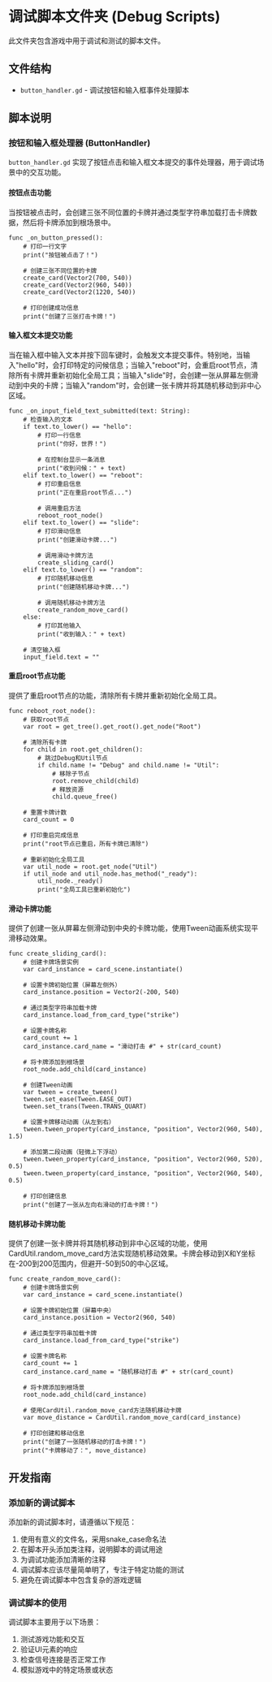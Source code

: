 # 调试脚本文件夹 (Debug Scripts)

此文件夹包含游戏中用于调试和测试的脚本文件。

## 文件结构

- `button_handler.gd` - 调试按钮和输入框事件处理脚本

## 脚本说明

### 按钮和输入框处理器 (ButtonHandler)

`button_handler.gd` 实现了按钮点击和输入框文本提交的事件处理器，用于调试场景中的交互功能。

#### 按钮点击功能

当按钮被点击时，会创建三张不同位置的卡牌并通过类型字符串加载打击卡牌数据，然后将卡牌添加到根场景中。

```gdscript
func _on_button_pressed():
    # 打印一行文字
    print("按钮被点击了！")
    
    # 创建三张不同位置的卡牌
    create_card(Vector2(700, 540))
    create_card(Vector2(960, 540))
    create_card(Vector2(1220, 540))
    
    # 打印创建成功信息
    print("创建了三张打击卡牌！")
```

#### 输入框文本提交功能

当在输入框中输入文本并按下回车键时，会触发文本提交事件。特别地，当输入"hello"时，会打印特定的问候信息；当输入"reboot"时，会重启root节点，清除所有卡牌并重新初始化全局工具；当输入"slide"时，会创建一张从屏幕左侧滑动到中央的卡牌；当输入"random"时，会创建一张卡牌并将其随机移动到非中心区域。

```gdscript
func _on_input_field_text_submitted(text: String):
    # 检查输入的文本
    if text.to_lower() == "hello":
        # 打印一行信息
        print("你好，世界！")
        
        # 在控制台显示一条消息
        print("收到问候：" + text)
    elif text.to_lower() == "reboot":
        # 打印重启信息
        print("正在重启root节点...")
        
        # 调用重启方法
        reboot_root_node()
    elif text.to_lower() == "slide":
        # 打印滑动信息
        print("创建滑动卡牌...")
        
        # 调用滑动卡牌方法
        create_sliding_card()
    elif text.to_lower() == "random":
        # 打印随机移动信息
        print("创建随机移动卡牌...")
        
        # 调用随机移动卡牌方法
        create_random_move_card()
    else:
        # 打印其他输入
        print("收到输入：" + text)
    
    # 清空输入框
    input_field.text = ""
```

#### 重启root节点功能

提供了重启root节点的功能，清除所有卡牌并重新初始化全局工具。

```gdscript
func reboot_root_node():
    # 获取root节点
    var root = get_tree().get_root().get_node("Root")
    
    # 清除所有卡牌
    for child in root.get_children():
        # 跳过Debug和Util节点
        if child.name != "Debug" and child.name != "Util":
            # 移除子节点
            root.remove_child(child)
            # 释放资源
            child.queue_free()
    
    # 重置卡牌计数
    card_count = 0
    
    # 打印重启完成信息
    print("root节点已重启，所有卡牌已清除")
    
    # 重新初始化全局工具
    var util_node = root.get_node("Util")
    if util_node and util_node.has_method("_ready"):
        util_node._ready()
        print("全局工具已重新初始化")
```

#### 滑动卡牌功能

提供了创建一张从屏幕左侧滑动到中央的卡牌功能，使用Tween动画系统实现平滑移动效果。

```gdscript
func create_sliding_card():
    # 创建卡牌场景实例
    var card_instance = card_scene.instantiate()
    
    # 设置卡牌初始位置（屏幕左侧外）
    card_instance.position = Vector2(-200, 540)
    
    # 通过类型字符串加载卡牌
    card_instance.load_from_card_type("strike")
    
    # 设置卡牌名称
    card_count += 1
    card_instance.card_name = "滑动打击 #" + str(card_count)
    
    # 将卡牌添加到根场景
    root_node.add_child(card_instance)
    
    # 创建Tween动画
    var tween = create_tween()
    tween.set_ease(Tween.EASE_OUT)
    tween.set_trans(Tween.TRANS_QUART)
    
    # 设置卡牌移动动画（从左到右）
    tween.tween_property(card_instance, "position", Vector2(960, 540), 1.5)
    
    # 添加第二段动画（轻微上下浮动）
    tween.tween_property(card_instance, "position", Vector2(960, 520), 0.5)
    tween.tween_property(card_instance, "position", Vector2(960, 540), 0.5)
    
    # 打印创建信息
    print("创建了一张从左向右滑动的打击卡牌！")
```

#### 随机移动卡牌功能

提供了创建一张卡牌并将其随机移动到非中心区域的功能，使用CardUtil.random_move_card方法实现随机移动效果。卡牌会移动到X和Y坐标在-200到200范围内，但避开-50到50的中心区域。

```gdscript
func create_random_move_card():
    # 创建卡牌场景实例
    var card_instance = card_scene.instantiate()
    
    # 设置卡牌初始位置（屏幕中央）
    card_instance.position = Vector2(960, 540)
    
    # 通过类型字符串加载卡牌
    card_instance.load_from_card_type("strike")
    
    # 设置卡牌名称
    card_count += 1
    card_instance.card_name = "随机移动打击 #" + str(card_count)
    
    # 将卡牌添加到根场景
    root_node.add_child(card_instance)
    
    # 使用CardUtil.random_move_card方法随机移动卡牌
    var move_distance = CardUtil.random_move_card(card_instance)
    
    # 打印创建和移动信息
    print("创建了一张随机移动的打击卡牌！")
    print("卡牌移动了：", move_distance)
```

## 开发指南

### 添加新的调试脚本

添加新的调试脚本时，请遵循以下规范：

1. 使用有意义的文件名，采用snake_case命名法
2. 在脚本开头添加类注释，说明脚本的调试用途
3. 为调试功能添加清晰的注释
4. 调试脚本应该尽量简单明了，专注于特定功能的测试
5. 避免在调试脚本中包含复杂的游戏逻辑

### 调试脚本的使用

调试脚本主要用于以下场景：

1. 测试游戏功能和交互
2. 验证UI元素的响应
3. 检查信号连接是否正常工作
4. 模拟游戏中的特定场景或状态